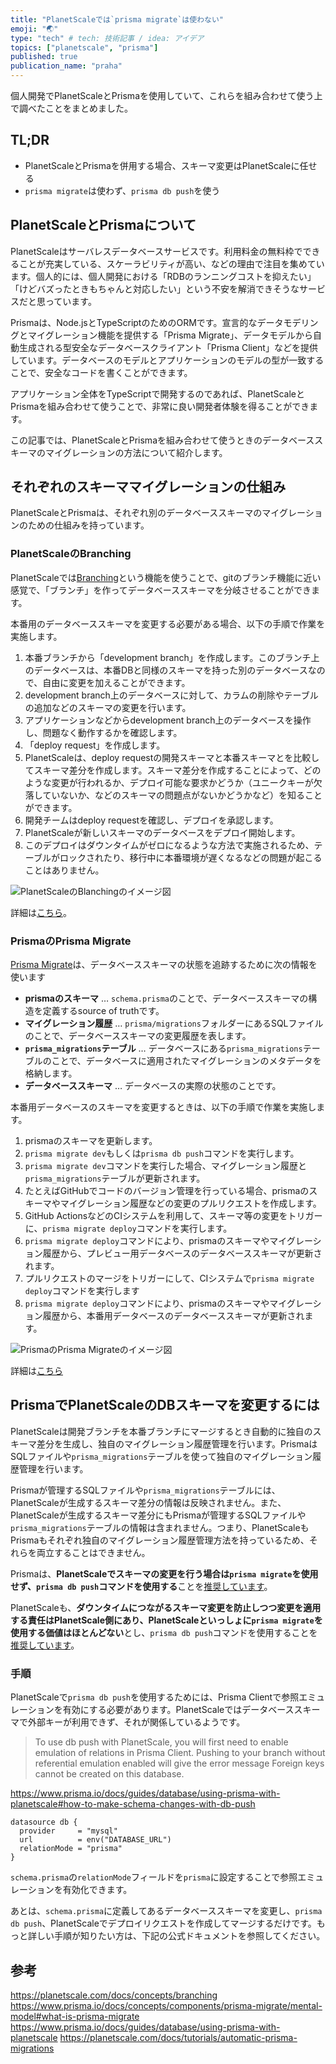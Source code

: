```yaml
---
title: "PlanetScaleでは`prisma migrate`は使わない"
emoji: "🌏"
type: "tech" # tech: 技術記事 / idea: アイデア
topics: ["planetscale", "prisma"]
published: true
publication_name: "praha"
---
```


個人開発でPlanetScaleとPrismaを使用していて、これらを組み合わせて使う上で調べたことをまとめました。

## TL;DR

- PlanetScaleとPrismaを併用する場合、スキーマ変更はPlanetScaleに任せる
- `prisma migrate`は使わず、`prisma db push`を使う

## PlanetScaleとPrismaについて

PlanetScaleはサーバレスデータベースサービスです。利用料金の無料枠でできることが充実している、スケーラビリティが高い、などの理由で注目を集めています。個人的には、個人開発における「RDBのランニングコストを抑えたい」「けどバズったときもちゃんと対応したい」という不安を解消できそうなサービスだと思っています。

Prismaは、Node.jsとTypeScriptのためのORMです。宣言的なデータモデリングとマイグレーション機能を提供する「Prisma Migrate」、データモデルから自動生成される型安全なデータベースクライアント「Prisma Client」などを提供しています。データベースのモデルとアプリケーションのモデルの型が一致することで、安全なコードを書くことができます。

アプリケーション全体をTypeScriptで開発するのであれば、PlanetScaleとPrismaを組み合わせて使うことで、非常に良い開発者体験を得ることができます。

この記事では、PlanetScaleとPrismaを組み合わせて使うときのデータベーススキーマのマイグレーションの方法について紹介します。

## それぞれのスキーママイグレーションの仕組み

PlanetScaleとPrismaは、それぞれ別のデータベーススキーマのマイグレーションのための仕組みを持っています。

### PlanetScaleのBranching

PlanetScaleでは[Branching](https://planetscale.com/docs/concepts/branching)という機能を使うことで、gitのブランチ機能に近い感覚で、「ブランチ」を作ってデータベーススキーマを分岐させることができます。

本番用のデータベーススキーマを変更する必要がある場合、以下の手順で作業を実施します。

1. 本番ブランチから「development branch」を作成します。このブランチ上のデータベースは、本番DBと同様のスキーマを持った別のデータベースなので、自由に変更を加えることができます。
2. development branch上のデータベースに対して、カラムの削除やテーブルの追加などのスキーマの変更を行います。
3. アプリケーションなどからdevelopment branch上のデータベースを操作し、問題なく動作するかを確認します。
4. 「deploy request」を作成します。
5. PlanetScaleは、deploy requestの開発スキーマと本番スキーマとを比較してスキーマ差分を作成します。スキーマ差分を作成することによって、どのような変更が行われるか、デプロイ可能な要求かどうか（ユニークキーが欠落していないか、などのスキーマの問題点がないかどうかなど）を知ることができます。
6. 開発チームはdeploy requestを確認し、デプロイを承認します。
7. PlanetScaleが新しいスキーマのデータベースをデプロイ開始します。
8. このデプロイはダウンタイムがゼロになるような方法で実施されるため、テーブルがロックされたり、移行中に本番環境が遅くなるなどの問題が起こることはありません。

![PlanetScaleのBlanchingのイメージ図](https://planetscale-images.imgix.net/docs/concepts/branching/diagram.png?auto=compress%2Cformat)

詳細は[こちら](https://planetscale.com/docs/concepts/branching)。

### PrismaのPrisma Migrate

[Prisma Migrate](https://www.prisma.io/docs/concepts/components/prisma-migrate)は、データベーススキーマの状態を追跡するために次の情報を使います

- **prismaのスキーマ** … `schema.prisma`のことで、データベーススキーマの構造を定義するsource of truthです。
- **マイグレーション履歴** … `prisma/migrations`フォルダーにあるSQLファイルのことで、データベーススキーマの変更履歴を表します。
- **`prisma_migrations`テーブル** … データベースにある`prisma_migrations`テーブルのことで、データベースに適用されたマイグレーションのメタデータを格納します。
- **データベーススキーマ** … データベースの実際の状態のことです。

本番用データベースのスキーマを変更するときは、以下の手順で作業を実施します。

1. prismaのスキーマを更新します。
2. `prisma migrate dev`もしくは`prisma db push`コマンドを実行します。
3. `prisma migrate dev`コマンドを実行した場合、マイグレーション履歴と`prisma_migrations`テーブルが更新されます。
4. たとえばGitHubでコードのバージョン管理を行っている場合、prismaのスキーマやマイグレーション履歴などの変更のプルリクエストを作成します。
5. GitHub ActionsなどのCIシステムを利用して、スキーマ等の変更をトリガーに、`prisma migrate deploy`コマンドを実行します。
6. `prisma migrate deploy`コマンドにより、prismaのスキーマやマイグレーション履歴から、プレビュー用データベースのデータベーススキーマが更新されます。
7. プルリクエストのマージをトリガーにして、CIシステムで`prisma migrate deploy`コマンドを実行します
8. `prisma migrate deploy`コマンドにより、prismaのスキーマやマイグレーション履歴から、本番用データベースのデータベーススキーマが更新されます。

![PrismaのPrisma Migrateのイメージ図](https://www.prisma.io/docs/static/19181e590d4e9235f167f8ab7422a6c8/663f3/prisma-migrate-lifecycle.png)

詳細は[こちら](https://www.prisma.io/docs/concepts/components/prisma-migrate/mental-model#what-is-prisma-migrate)

## PrismaでPlanetScaleのDBスキーマを変更するには

PlanetScaleは開発ブランチを本番ブランチにマージするとき自動的に独自のスキーマ差分を生成し、独自のマイグレーション履歴管理を行います。PrismaはSQLファイルや`prisma_migrations`テーブルを使って独自のマイグレーション履歴管理を行います。

Prismaが管理するSQLファイルや`prisma_migrations`テーブルには、PlanetScaleが生成するスキーマ差分の情報は反映されません。また、PlanetScaleが生成するスキーマ差分にもPrismaが管理するSQLファイルや`prisma_migrations`テーブルの情報は含まれません。つまり、PlanetScaleもPrismaもそれぞれ独自のマイグレーション履歴管理方法を持っているため、それらを両立することはできません。

Prismaは、**PlanetScaleでスキーマの変更を行う場合は`prisma migrate`を使用せず、`prisma db push`コマンドを使用する**ことを[推奨しています](https://www.prisma.io/docs/guides/database/using-prisma-with-planetscale#:~:text=Prisma%20recommends%20not%20using%20prisma%20migrate%20when%20making%20schema%20changes%20with%20PlanetScale.%20Instead%2C%20we%20recommend%20that%20you%20use%20the%20prisma%20db%20push%20command.)。

PlanetScaleも、**ダウンタイムにつながるスキーマ変更を防止しつつ変更を適用する責任はPlanetScale側にあり、PlanetScaleといっしょに`prisma migrate`を使用する価値はほとんどない**とし、`prisma db push`コマンドを使用することを[推奨しています](https://planetscale.com/docs/tutorials/automatic-prisma-migrations#:~:text=We%20recommend%20prisma%20db%20push%20over%20prisma%20migrate%20dev%20for%20the%20following%20reasons%3A)。

### 手順

PlanetScaleで`prisma db push`を使用するためには、Prisma Clientで参照エミュレーションを有効にする必要があります。PlanetScaleではデータベーススキーマで外部キーが利用できず、それが関係しているようです。

> To use db push with PlanetScale, you will first need to enable emulation of relations in Prisma Client. Pushing to your branch without referential emulation enabled will give the error message Foreign keys cannot be created on this database.

<https://www.prisma.io/docs/guides/database/using-prisma-with-planetscale#how-to-make-schema-changes-with-db-push>

<!-- TODO: https://www.prisma.io/docs/guides/database/using-prisma-with-planetscale -->

```plaintext
datasource db {
  provider     = "mysql"
  url          = env("DATABASE_URL")
  relationMode = "prisma"
}
```

`schema.prisma`の`relationMode`フィールドを`prisma`に設定することで参照エミュレーションを有効化できます。

あとは、`schema.prisma`に定義してあるデータベーススキーマを変更し、`prisma db push`、PlanetScaleでデプロイリクエストを作成してマージするだけです。もっと詳しい手順が知りたい方は、下記の公式ドキュメントを参照してください。

## 参考

<https://planetscale.com/docs/concepts/branching>
<https://www.prisma.io/docs/concepts/components/prisma-migrate/mental-model#what-is-prisma-migrate>
<https://www.prisma.io/docs/guides/database/using-prisma-with-planetscale>
<https://planetscale.com/docs/tutorials/automatic-prisma-migrations>
